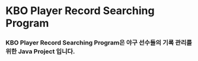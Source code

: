# KBO Player Record Searching Program

<h3>KBO Player Record Searching Program은 야구 선수들의 기록 관리를 위한 Java Project 입니다.</h3>
